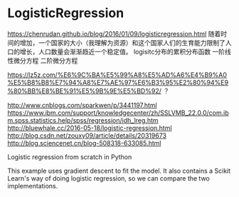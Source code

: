 # LogisticRegression

https://chenrudan.github.io/blog/2016/01/09/logisticregression.html
随着时间的增加，一个国家的大小（我理解为资源）和这个国家人们的生育能力限制了人口的增长，人口数量会渐渐趋近一个稳定值。
logisitc分布的累积分布函数
一阶线性微分方程
二阶微分方程


https://lz5z.com/%E6%9C%BA%E5%99%A8%E5%AD%A6%E4%B9%A0%E5%B8%B8%E7%94%A8%E7%AE%97%E6%B3%95%E2%80%94%E9%80%BB%E8%BE%91%E5%9B%9E%E5%BD%92/
？

http://www.cnblogs.com/sparkwen/p/3441197.html
https://www.ibm.com/support/knowledgecenter/zh/SSLVMB_22.0.0/com.ibm.spss.statistics.help/spss/regression/idh_lreg.htm
http://bluewhale.cc/2016-05-18/logistic-regression.html
http://blog.csdn.net/zouxy09/article/details/20319673
http://blog.sciencenet.cn/blog-508318-633085.html


Logistic regression from scratch in Python

This example uses gradient descent to fit the model.
It also contains a Scikit Learn's way of doing logistic regression, so we can compare the two implementations.

